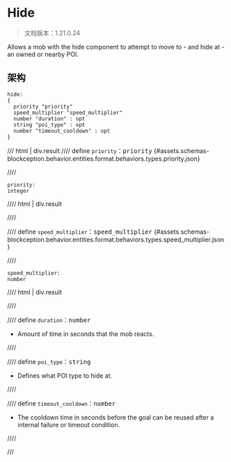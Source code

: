 # Hide

> 文档版本：1.21.0.24

Allows a mob with the hide component to attempt to move to - and hide at - an owned or nearby POI.

## 架构

```mcschema
hide:
{
  priority "priority"
  speed_multiplier "speed_multiplier"
  number "duration" : opt
  string "poi_type" : opt
  number "timeout_cooldown" : opt
}

```

/// html | div.result
//// define
`priority`：<samp>priority</samp> {#assets.schemas-blockception.behavior.entities.format.behaviors.types.priority.json}


////

```mcschema
priority:
integer

```

//// html | div.result

////



//// define
`speed_multiplier`：<samp>speed_multiplier</samp> {#assets.schemas-blockception.behavior.entities.format.behaviors.types.speed_multiplier.json}


////

```mcschema
speed_multiplier:
number

```

//// html | div.result

////



//// define
`duration`：<samp>number</samp>

- Amount of time in seconds that the mob reacts.


////


//// define
`poi_type`：<samp>string</samp>

- Defines what POI type to hide at.


////


//// define
`timeout_cooldown`：<samp>number</samp>

- The cooldown time in seconds before the goal can be reused after a internal failure or timeout condition.


////


///

